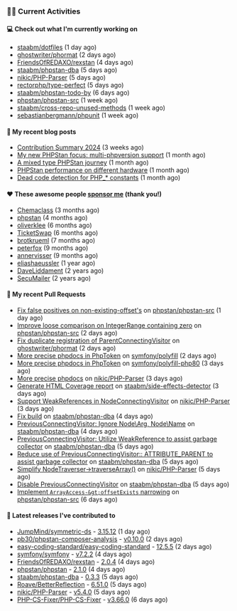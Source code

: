 ### 👨‍💻 Current Activities


#### 💻 Check out what I'm currently working on

- [staabm/dotfiles](https://github.com/staabm/dotfiles) (1 day ago)
- [ghostwriter/phormat](https://github.com/ghostwriter/phormat) (2 days ago)
- [FriendsOfREDAXO/rexstan](https://github.com/FriendsOfREDAXO/rexstan) (4 days ago)
- [staabm/phpstan-dba](https://github.com/staabm/phpstan-dba) (5 days ago)
- [nikic/PHP-Parser](https://github.com/nikic/PHP-Parser) (5 days ago)
- [rectorphp/type-perfect](https://github.com/rectorphp/type-perfect) (5 days ago)
- [staabm/phpstan-todo-by](https://github.com/staabm/phpstan-todo-by) (6 days ago)
- [phpstan/phpstan-src](https://github.com/phpstan/phpstan-src) (1 week ago)
- [staabm/cross-repo-unused-methods](https://github.com/staabm/cross-repo-unused-methods) (1 week ago)
- [sebastianbergmann/phpunit](https://github.com/sebastianbergmann/phpunit) (1 week ago)


#### 📜 My recent blog posts

- [Contribution Summary 2024](https://staabm.github.io/2024/12/11/contribution-summary-2024.html) (3 weeks ago)
- [My new PHPStan focus: multi-phpversion support](https://staabm.github.io/2024/11/28/phpstan-php-version-in-scope.html) (1 month ago)
- [A mixed type PHPStan journey](https://staabm.github.io/2024/11/26/phpstan-mixed-types.html) (1 month ago)
- [PHPStan performance on different hardware](https://staabm.github.io/2024/11/17/phpstan-performance-on-different-hardware.html) (1 month ago)
- [Dead code detection for PHP_* constants](https://staabm.github.io/2024/11/14/phpstan-php-version-narrowing.html) (1 month ago)


#### ❤️ These awesome people [sponsor me](https://github.com/sponsors/staabm) (thank you!)

- [Chemaclass](https://github.com/Chemaclass) (3 months ago)
- [phpstan](https://github.com/phpstan) (4 months ago)
- [oliverklee](https://github.com/oliverklee) (6 months ago)
- [TicketSwap](https://github.com/TicketSwap) (6 months ago)
- [brotkrueml](https://github.com/brotkrueml) (7 months ago)
- [peterfox](https://github.com/peterfox) (9 months ago)
- [annervisser](https://github.com/annervisser) (9 months ago)
- [eliashaeussler](https://github.com/eliashaeussler) (1 year ago)
- [DaveLiddament](https://github.com/DaveLiddament) (2 years ago)
- [SecuMailer](https://github.com/SecuMailer) (2 years ago)


#### 🔨 My recent Pull Requests

- [Fix false positives on non-existing-offset&#39;s](https://github.com/phpstan/phpstan-src/pull/3766) on [phpstan/phpstan-src](https://github.com/phpstan/phpstan-src) (1 day ago)
- [Improve loose comparison on IntegerRange containing zero](https://github.com/phpstan/phpstan-src/pull/3764) on [phpstan/phpstan-src](https://github.com/phpstan/phpstan-src) (2 days ago)
- [Fix duplicate registration of ParentConnectingVisitor](https://github.com/ghostwriter/phormat/pull/22) on [ghostwriter/phormat](https://github.com/ghostwriter/phormat) (2 days ago)
- [More precise phpdocs in PhpToken](https://github.com/symfony/polyfill/pull/513) on [symfony/polyfill](https://github.com/symfony/polyfill) (2 days ago)
- [More precise phpdocs in PhpToken](https://github.com/symfony/polyfill-php80/pull/6) on [symfony/polyfill-php80](https://github.com/symfony/polyfill-php80) (3 days ago)
- [More precise phpdocs](https://github.com/nikic/PHP-Parser/pull/1058) on [nikic/PHP-Parser](https://github.com/nikic/PHP-Parser) (3 days ago)
- [Generate HTML Coverage report](https://github.com/staabm/side-effects-detector/pull/28) on [staabm/side-effects-detector](https://github.com/staabm/side-effects-detector) (3 days ago)
- [Support WeakReferences in NodeConnectingVisitor](https://github.com/nikic/PHP-Parser/pull/1057) on [nikic/PHP-Parser](https://github.com/nikic/PHP-Parser) (3 days ago)
- [Fix build](https://github.com/staabm/phpstan-dba/pull/732) on [staabm/phpstan-dba](https://github.com/staabm/phpstan-dba) (4 days ago)
- [PreviousConnectingVisitor: Ignore Node\Arg, Node\Name](https://github.com/staabm/phpstan-dba/pull/731) on [staabm/phpstan-dba](https://github.com/staabm/phpstan-dba) (4 days ago)
- [PreviousConnectingVisitor: Utilize WeakReference to assist garbage collector](https://github.com/staabm/phpstan-dba/pull/730) on [staabm/phpstan-dba](https://github.com/staabm/phpstan-dba) (5 days ago)
- [Reduce use of PreviousConnectingVisitor:: ATTRIBUTE_PARENT to assist garbage collector](https://github.com/staabm/phpstan-dba/pull/729) on [staabm/phpstan-dba](https://github.com/staabm/phpstan-dba) (5 days ago)
- [Simplify NodeTraverser-&gt;traverseArray()](https://github.com/nikic/PHP-Parser/pull/1056) on [nikic/PHP-Parser](https://github.com/nikic/PHP-Parser) (5 days ago)
- [Disable PreviousConnectingVisitor](https://github.com/staabm/phpstan-dba/pull/728) on [staabm/phpstan-dba](https://github.com/staabm/phpstan-dba) (5 days ago)
- [Implement `ArrayAccess-&gt;offsetExists` narrowing](https://github.com/phpstan/phpstan-src/pull/3760) on [phpstan/phpstan-src](https://github.com/phpstan/phpstan-src) (6 days ago)


#### 🔭 Latest releases I've contributed to

- [JumpMind/symmetric-ds](https://github.com/JumpMind/symmetric-ds) - [3.15.12](https://github.com/JumpMind/symmetric-ds/releases/tag/3.15.12) (1 day ago)
- [pb30/phpstan-composer-analysis](https://github.com/pb30/phpstan-composer-analysis) - [v0.10.0](https://github.com/pb30/phpstan-composer-analysis/releases/tag/v0.10.0) (2 days ago)
- [easy-coding-standard/easy-coding-standard](https://github.com/easy-coding-standard/easy-coding-standard) - [12.5.5](https://github.com/easy-coding-standard/easy-coding-standard/releases/tag/12.5.5) (2 days ago)
- [symfony/symfony](https://github.com/symfony/symfony) - [v7.2.2](https://github.com/symfony/symfony/releases/tag/v7.2.2) (4 days ago)
- [FriendsOfREDAXO/rexstan](https://github.com/FriendsOfREDAXO/rexstan) - [2.0.4](https://github.com/FriendsOfREDAXO/rexstan/releases/tag/2.0.4) (4 days ago)
- [phpstan/phpstan](https://github.com/phpstan/phpstan) - [2.1.0](https://github.com/phpstan/phpstan/releases/tag/2.1.0) (4 days ago)
- [staabm/phpstan-dba](https://github.com/staabm/phpstan-dba) - [0.3.3](https://github.com/staabm/phpstan-dba/releases/tag/0.3.3) (5 days ago)
- [Roave/BetterReflection](https://github.com/Roave/BetterReflection) - [6.51.0](https://github.com/Roave/BetterReflection/releases/tag/6.51.0) (5 days ago)
- [nikic/PHP-Parser](https://github.com/nikic/PHP-Parser) - [v5.4.0](https://github.com/nikic/PHP-Parser/releases/tag/v5.4.0) (5 days ago)
- [PHP-CS-Fixer/PHP-CS-Fixer](https://github.com/PHP-CS-Fixer/PHP-CS-Fixer) - [v3.66.0](https://github.com/PHP-CS-Fixer/PHP-CS-Fixer/releases/tag/v3.66.0) (6 days ago)
